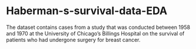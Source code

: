 # Haberman-s-survival-data-EDA
The dataset contains cases from a study that was conducted between 1958 and 1970 at the University of Chicago’s Billings Hospital on the survival of patients who had undergone surgery for breast cancer.
